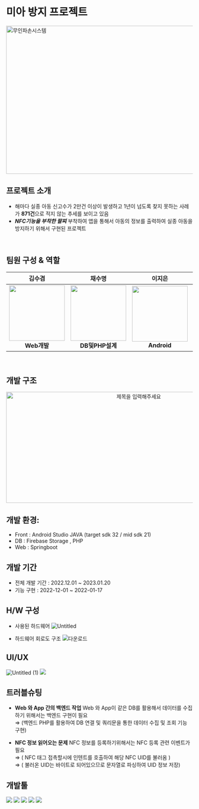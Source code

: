 # **미아 방지 프로젝트**
<img src="https://github.com/user-attachments/assets/cffbe5fc-a92b-4007-ac42-f88cd5554aad" alt ="무인파손시스템" width = "600" height="400">

## 프로젝트 소개
- 해마다 실종 아동 신고수가 2만건 이상이 발생하고 1년이 넘도록 찾지 못하는 사례가 **871건**으로 적지 않는 추세를 보이고 있음
-  ***NFC기능을 부착한 팔찌*** 부착하여 앱을 통해서 아동의 정보를 출력하여 실종 아동을 방지하기 위해서 구현된 프로젝트

</br>

## 팀원 구성 & 역할
<div align="center">


| **김수겸** | **채수명** | **이지은** | **조형석** |
| :------: |  :------: | :------: | :------: |
| <img src="https://github.com/user-attachments/assets/e553fca2-ffae-421f-8e77-bed2e1a7bf32" height=150 width=150> <br/>  **Web개발** | <img src="https://github.com/user-attachments/assets/c1d237ad-1685-44a5-b476-b0da86dcdaef" height=150 width=150> <br/> **DB및PHP설계** |<img src="https://github.com/user-attachments/assets/0ce22f69-4444-4923-85c2-896217f7dcc5" height=150 width=150> <br/> **Android**| <img src="https://github.com/user-attachments/assets/5abd2834-0221-477f-a75e-ee580d22c1f0" height=150 width=150> <br/> **Android**|

</div>
<br>

## 개발 구조
<div align="center">
  <img src="https://github.com/user-attachments/assets/f731225f-c12c-4e32-bcf8-b08dc807b679" alt="제목을 입력해주세요" width="700" height="300">
</div>

## 개발 환경:
- Front : Android Studio JAVA (target sdk 32 / mid sdk 21)
- DB :  Firebase Storage , PHP 
- Web : Springboot

## 개발 기간 
- 전체 개발 기간 : 2022.12.01 ~ 2023.01.20
- 기능 구현 : 2022-12-01 ~ 2022-01-17

## H/W 구성
- 사용된 하드웨어
 ![Untitled](https://github.com/user-attachments/assets/aae4b825-618c-42b0-8ba9-4d790341c890)
  
- 하드웨어 회로도 구조
 ![다운로드](https://github.com/user-attachments/assets/e3a8d5f7-e481-4477-b7e7-647b202d947c)

## UI/UX
![Untitled (1)](https://github.com/user-attachments/assets/2d51f0b7-94b5-4870-9e80-1e738957fbe7)
<img src= "https://github.com/user-attachments/assets/841cce7e-0f9e-44ae-9bed-5d741f2c93cd"/>


## 트러블슈팅 
- **Web 와 App 간의 백엔드 작업**
      Web 와 App이 같은 DB를 활용해서 데이터를 수집하기 위해서는 백엔드 구현이 필요 <br>
    ⇒ (백엔드 PHP를 활용하여 DB 연결 및 쿼리문을 통한 데이터 수집 및 조회 기능 구현)

    
- **NFC 정보 읽어오는 문제**
    NFC 정보를 등록하기위해서는 NFC 등록 관련 이벤트가 필요 <br>
     ⇒ ( NFC 태그 접촉할시에 인텐트를 호출하여 해당 NFC UID를 불러옴 )<br>
     ⇒   ( 불러온 UID는 바이트로 되어있으므로 문자열로 파싱하여 UID 정보 저장)


## 개발툴
<img src="https://img.shields.io/badge/Android Studio-3DDC84?style=flat-square&logo=Android Studio&logoColor=white"/> <img src="https://img.shields.io/badge/java-007396?style=flat-square&logo=java&logoColor=white"/>
<img src="https://img.shields.io/badge/Firebase-FFCA28?style=flat-square&logo=firebase&logoColor=white"/> <img src="https://img.shields.io/badge/ESP32-323232?style=flat-square&logo=Espressif&logoColor=white"/> <img src="https://img.shields.io/badge/PHP-777BB4?style=flat-square&logo=php&logoColor=white"/>


